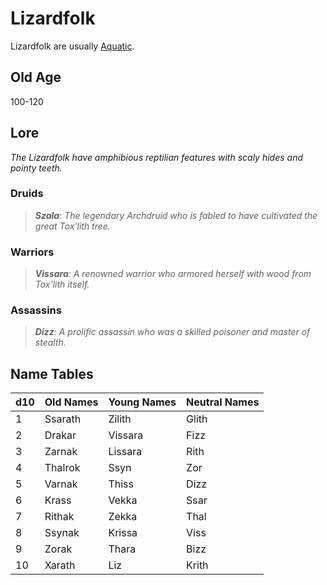 # Lizardfolk

Lizardfolk are usually [Aquatic](../Mechanical/Aquatic.md).

## Old Age

100-120

## Lore

*The Lizardfolk have amphibious reptilian features with scaly hides and pointy teeth.*

### Druids

> ***Szala**: The legendary Archdruid who is fabled to have cultivated the great Tox'lith tree.*

### Warriors

> ***Vissara**: A renowned warrior who armored herself with wood from Tox'lith itself.*

### Assassins

> ***Dizz**: A prolific assassin who was a skilled poisoner and master of stealth.*

## Name Tables

| d10 | Old Names | Young Names | Neutral Names |
| --- | --------- | ----------- | ------------- |
| 1   | Ssarath   | Zilith      | Glith         |
| 2   | Drakar    | Vissara     | Fizz          |
| 3   | Zarnak    | Lissara     | Rith          |
| 4   | Thalrok   | Ssyn        | Zor           |
| 5   | Varnak    | Thiss       | Dizz          |
| 6   | Krass     | Vekka       | Ssar          |
| 7   | Rithak    | Zekka       | Thal          |
| 8   | Ssynak    | Krissa      | Viss          |
| 9   | Zorak     | Thara       | Bizz          |
| 10  | Xarath    | Liz         | Krith         |
